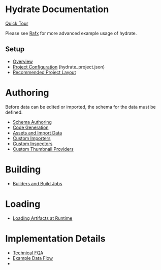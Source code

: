 # Hydrate Documentation

[Quick Tour](quick-tour/quick-tour.md)

Please see [Rafx](https://github.com/aclysma/rafx) for more advanced example usage of hydrate.

## Setup

- [Overview](setup/overview.md)
- [Project Configuration](setup/project-configuration.md) (hydrate_project.json)
- [Recommended Project Layout](setup/recommended-project-layout.md)

# Authoring

Before data can be edited or imported, the schema for the data must be defined.

- [Schema Authoring](authoring/schema-authoring.md)
- [Code Generation](authoring/schema-code-generation.md)
- [Assets and Import Data](authoring/assets-and-import-data.md)
- [Custom Importers](authoring/custom-importers.md)
- [Custom Inspectors](authoring/custom-inspectors.md)
- [Custom Thumbnail Providers](authoring/custom-thumbnail-providers.md)

# Building

- [Builders and Build Jobs](building/build-system.md)

# Loading

- [Loading Artifacts at Runtime](loading/loading.md)

# Implementation Details

- [Technical FQA](faq/technical-faq.md)
- [Example Data Flow](example-workflow/example-workflow.md)
- 
